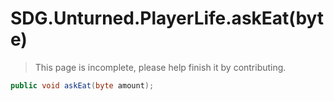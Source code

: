 # SDG.Unturned.PlayerLife.askEat(byte)

> This page is incomplete, please help finish it by contributing.

```C#
public void askEat(byte amount);
```